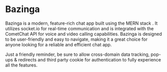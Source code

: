# Bazinga

Bazinga is a modern, feature-rich chat app built using the MERN stack . It utilizes socket.io for real-time communication and is integrated with the CometChat API for voice and video calling capabilities.
Bazinga is designed to be user-friendly and easy to navigate, making it a great choice for anyone looking for a reliable and efficient chat app.

Just a friendly reminder, be sure to allow cross-domain data tracking, pop-ups & redirects and third party cookie for authentication to fully experience all the features.
